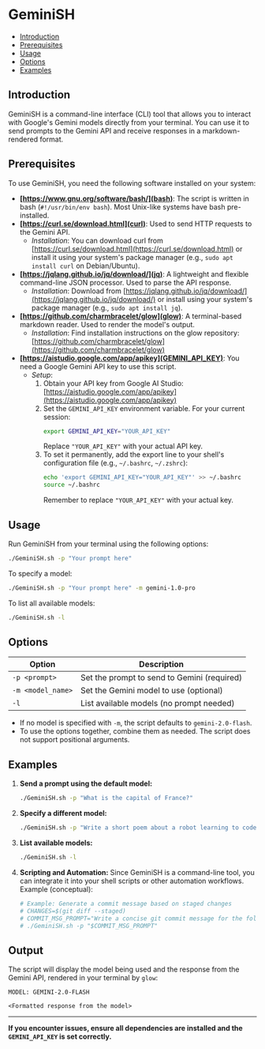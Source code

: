 # GeminiSH

- [Introduction](#introduction)
- [Prerequisites](#prerequisites)
- [Usage](#usage)
- [Options](#options)
- [Examples](#examples)

## Introduction

GeminiSH is a command-line interface (CLI) tool that allows you to interact with Google's Gemini models directly from your terminal. You can use it to send prompts to the Gemini API and receive responses in a markdown-rendered format.

## Prerequisites

To use GeminiSH, you need the following software installed on your system:

- **[https://www.gnu.org/software/bash/](bash)**: The script is written in bash (`#!/usr/bin/env bash`). Most Unix-like systems have bash pre-installed.
- **[https://curl.se/download.html](curl)**: Used to send HTTP requests to the Gemini API.
    - *Installation*: You can download curl from [https://curl.se/download.html](https://curl.se/download.html) or install it using your system's package manager (e.g., `sudo apt install curl` on Debian/Ubuntu).
- **[https://jqlang.github.io/jq/download/](jq)**: A lightweight and flexible command-line JSON processor. Used to parse the API response.
    - *Installation*: Download from [https://jqlang.github.io/jq/download/](https://jqlang.github.io/jq/download/) or install using your system's package manager (e.g., `sudo apt install jq`).
- **[https://github.com/charmbracelet/glow](glow)**: A terminal-based markdown reader. Used to render the model's output.
    - *Installation*: Find installation instructions on the glow repository: [https://github.com/charmbracelet/glow](https://github.com/charmbracelet/glow)
- **[https://aistudio.google.com/app/apikey](GEMINI_API_KEY)**: You need a Google Gemini API key to use this script.
    - *Setup*:
        1. Obtain your API key from Google AI Studio: [https://aistudio.google.com/app/apikey](https://aistudio.google.com/app/apikey)
        2. Set the `GEMINI_API_KEY` environment variable. For your current session:
            ```bash
            export GEMINI_API_KEY="YOUR_API_KEY"
            ```
           Replace `"YOUR_API_KEY"` with your actual API key.
        3. To set it permanently, add the export line to your shell's configuration file (e.g., `~/.bashrc`, `~/.zshrc`):
            ```bash
            echo 'export GEMINI_API_KEY="YOUR_API_KEY"' >> ~/.bashrc
            source ~/.bashrc
            ```
           Remember to replace `"YOUR_API_KEY"` with your actual key.

## Usage

Run GeminiSH from your terminal using the following options:

```bash
./GeminiSH.sh -p "Your prompt here"
```

To specify a model:

```bash
./GeminiSH.sh -p "Your prompt here" -m gemini-1.0-pro
```

To list all available models:

```bash
./GeminiSH.sh -l
```

## Options

| Option              | Description                                 |
|---------------------|---------------------------------------------|
| `-p <prompt>`       | Set the prompt to send to Gemini (required) |
| `-m <model_name>`   | Set the Gemini model to use (optional)      |
| `-l`                | List available models (no prompt needed)    |

- If no model is specified with `-m`, the script defaults to `gemini-2.0-flash`.
- To use the options together, combine them as needed. The script does not support positional arguments.

## Examples

1. **Send a prompt using the default model:**
    ```bash
    ./GeminiSH.sh -p "What is the capital of France?"
    ```

2. **Specify a different model:**
    ```bash
    ./GeminiSH.sh -p "Write a short poem about a robot learning to code" -m gemini-1.0-pro
    ```

3. **List available models:**
    ```bash
    ./GeminiSH.sh -l
    ```

4. **Scripting and Automation:**
    Since GeminiSH is a command-line tool, you can integrate it into your shell scripts or other automation workflows. Example (conceptual):
    ```bash
    # Example: Generate a commit message based on staged changes
    # CHANGES=$(git diff --staged)
    # COMMIT_MSG_PROMPT="Write a concise git commit message for the following changes: $CHANGES"
    # ./GeminiSH.sh -p "$COMMIT_MSG_PROMPT"
    ```

## Output

The script will display the model being used and the response from the Gemini API, rendered in your terminal by `glow`:

```
MODEL: GEMINI-2.0-FLASH

<Formatted response from the model>
```

---

**If you encounter issues, ensure all dependencies are installed and the `GEMINI_API_KEY` is set correctly.**
